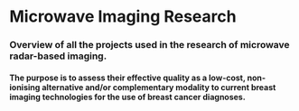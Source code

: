 # Microwave Imaging Research
### Overview of all the projects used in the research of microwave radar-based imaging.
#### The purpose is to assess their effective quality as a low-cost, non-ionising alternative and/or complementary modality to current breast imaging technologies for the use of breast cancer diagnoses.
